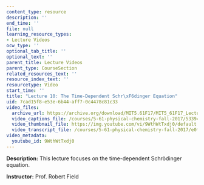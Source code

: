 ```yaml
---
content_type: resource
description: ''
end_time: ''
file: null
learning_resource_types:
- Lecture Videos
ocw_type: ''
optional_tab_title: ''
optional_text: ''
parent_title: Lecture Videos
parent_type: CourseSection
related_resources_text: ''
resource_index_text: ''
resourcetype: Video
start_time: ''
title: "Lecture 10: The Time-Dependent Schr\xF6dinger Equation"
uid: 7cad15f8-e53e-6b44-aff7-0c4478c81c33
video_files:
  archive_url: https://archive.org/download/MIT5.61F17/MIT5_61F17_Lecture_10_300k.mp4
  video_captions_file: /courses/5-61-physical-chemistry-fall-2017/533947eb3e1f52c58c9b73c81da81776_9WthWtTxdj0.vtt
  video_thumbnail_file: https://img.youtube.com/vi/9WthWtTxdj0/default.jpg
  video_transcript_file: /courses/5-61-physical-chemistry-fall-2017/e0fda3cd01c649bed746b79732ee2bff_9WthWtTxdj0.pdf
video_metadata:
  youtube_id: 9WthWtTxdj0
---
```


**Description:** This lecture focuses on the time-dependent Schrödinger equation.

**Instructor:** Prof. Robert Field



